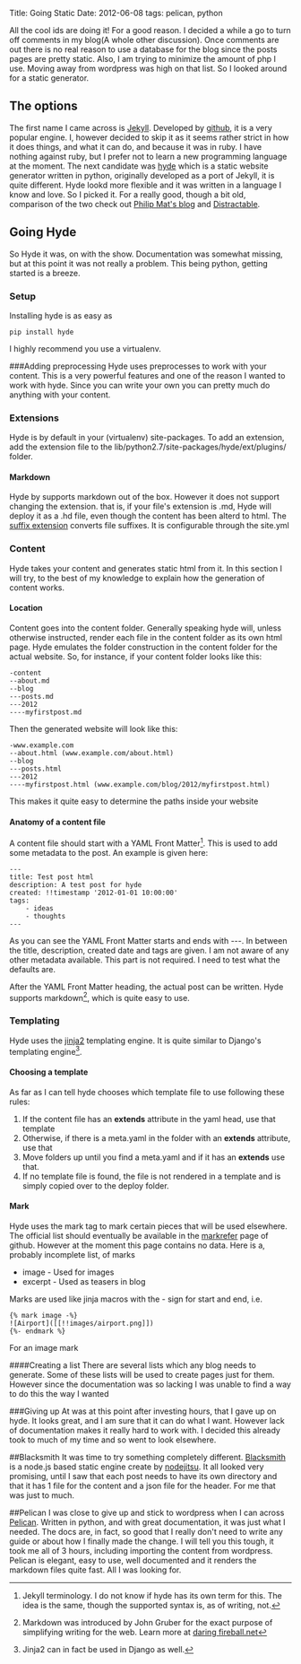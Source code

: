 Title: Going Static
Date: 2012-06-08
tags: pelican, python

All the cool ids are doing it!
For a good reason. I decided a while a go to turn off comments in my blog(A whole other discussion). Once comments are out there is no real reason to use a database for the blog since the posts pages are pretty static. Also, I am trying to minimize the amount of php I use. Moving away from wordpress was high on that list. So I looked around for a static generator.

## The options
The first name I came across is [Jekyll](http://jekyllrb.com/). Developed by [github](http://github.com), it is a very popular engine. I, however decided to skip it as it seems rather strict in how it does things, and what it can do, and because it was in ruby. I have nothing against ruby, but I prefer not to learn a new programming language at the moment. The next candidate was [hyde](https://github.com/hyde/hyde) which is a static website generator written in python, originally developed as a port of Jekyll, it is quite different. Hyde lookd more flexible and it was written in a language I know and love. So I picked it. For a really good, though a bit old,  comparison of the two check out [Philip Mat's blog](http://philipm.at/2011/0507/) and [Distractable](http://www.distractable.net/tech/static-site-generators-jekyll-vs-hyde).

## Going Hyde
So Hyde it was, on with the show. Documentation was somewhat missing, but at this point it was not really a problem. This being python, getting started is a breeze.

### Setup
Installing hyde is as easy as

    pip install hyde

I highly recommend you use a virtualenv.

###Adding preprocessing
Hyde uses preprocesses to work with your content. This is a very powerful features and one of the reason I wanted to work with hyde. Since you can write your own you can pretty much do anything with your content.
### Extensions
Hyde is by default in your (virtualenv) site-packages. To add an extension, add the extension file to the lib/python2.7/site-packages/hyde/ext/plugins/ folder.

#### Markdown
Hyde by supports markdown out of the box. However it does not support changing the extension. that is, if your file's extension is .md, Hyde will deploy it as a .hd file, even though the content has been alterd to html. The [suffix extension](https://github.com/lepture/hyde.ext/blob/master/plugins/suffix.py) converts file suffixes. It is configurable through the site.yml

### Content
Hyde takes your content and generates static html from it. In this section I will try, to the best of my knowledge to explain how the generation of content works. 
#### Location
Content goes into the content folder. Generally speaking hyde will, unless otherwise instructed, render each file in the content folder as its own html page. Hyde emulates the folder construction in the content folder for the actual website. So, for instance, if your content folder looks like this:

    -content
    --about.md
    --blog
    ---posts.md
    ---2012
    ----myfirstpost.md


Then the generated website will look like this:

    -www.example.com
    --about.html (www.example.com/about.html)
    --blog
    ---posts.html
    ---2012
    ----myfirstpost.html (www.example.com/blog/2012/myfirstpost.html)

This makes it quite easy to determine the paths inside your website

#### Anatomy of a content file
A content file should start with a YAML Front Matter[^2]. This is used to add some metadata to the post. An example is given here:

    ---
    title: Test post html
    description: A test post for hyde
    created: !!timestamp '2012-01-01 10:00:00'
    tags:
        - ideas
        - thoughts
    ---
 
As you can see the YAML Front Matter starts and ends with ---. In between the title, description, created date and tags are given. I am not aware of any other metadata available. This part is not required. I need to test what the defaults are.

After the YAML Front Matter heading, the actual post can be written. Hyde supports markdown[^3], which is quite easy to use.

### Templating
Hyde uses the [jinja2](http://jinja.pocoo.org) templating engine. It is quite similar to Django's templating engine[^1].

#### Choosing a template
As far as I can tell hyde chooses which template file to use following these rules:

1. If the content file has an __extends__ attribute in the yaml head, use that template
2. Otherwise, if there is a meta.yaml in the folder with an __extends__ attribute, use that
3. Move folders up until you find a meta.yaml and if it has an __extends__ use that.
4. If no template file is found, the file is not rendered in a template and is simply copied over to the deploy folder.

#### Mark
Hyde uses the mark tag to mark certain pieces that will be used elsewhere. The official list should eventually be available in the [markrefer](http://hyde.github.com/templates/markrefer.html) page of github. However at the moment this page contains no data. Here is a, probably incomplete list, of marks

* image - Used for images
* excerpt - Used as teasers in blog

Marks are used like jinja macros with the - sign for start and end, i.e.

    {% mark image -%}
    ![Airport]([[!!images/airport.png]])
    {%- endmark %}

For an image mark

####Creating  a list
There are several lists which any blog needs to generate. Some of these lists will be used to create pages just for them. However since the documentation was so lacking I was unable to find a way to do this the way I wanted

###Giving up
At was at this point after investing hours, that I gave up on hyde. It looks great, and I am sure that it can do what I want. However lack of documentation makes it really hard to work with. I decided this already took to much of my time and so went to look elsewhere.

##Blacksmith
It was time to try something completely different. [Blacksmith](http://blog.nodejitsu.com/introducing-blacksmith) is a node.js based static engine create by [nodejitsu](http://nodejitsu.com). It all looked very promising, until I saw that each post needs to have its own directory and that it has 1 file for the content and a json file for the header. For me that was just to much.

##Pelican
I was close to give up and stick to wordpress when I can across [Pelican](http://pelican.readthedocs.org/en/latest/). Written in python, and with great documentation, it was just what I needed. The docs are, in fact, so good that I really don't need to write any guide or about how I finally made the change. I will tell you this tough, it took me all of 3 hours, including importing the content from wordpress. Pelican is elegant, easy to use, well documented and it renders the markdown files quite fast. All I was looking for.


[^1]: Jinja2 can in fact be used in Django as well.
[^2]: Jekyll terminology. I do not know if hyde has its own term for this. The idea is the same, though the supported syntax is, as of writing, not.
[^3]: Markdown was introduced by John Gruber for the exact purpose of simplifying writing for the web. Learn more at [daring fireball.net](http://daringfireball.net/projects/markdown/)
